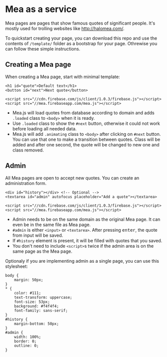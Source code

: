 # Mea as a service

Mea pages are pages that show famous quotes of significant people. It's mostly used for trolling websites like http://halomea.com/.

To quickstart creating your page, you can download this repo and use the contents of `/template/` folder as a bootstrap for your page. Othrewise you can follow these simple instructions.

## Creating a Mea page

When creating a Mea page, start with minimal template: 

```
<h1 id="quote">Default text</h1>
<button id="next">Next quote</button>

<script src="//cdn.firebase.com/js/client/1.0.3/firebase.js"></script>
<script src="//mea.firebaseapp.com/mea.js"></script>
```

- Mea.js will load quotes from database according to domain and adds `.loaded` class to `<body>` when it is ready.
- Use `.loaded` class to show the `#next` button, otherwise it could not work before loading all needed data.
- Mea.js will add `.animating` class to `<body>` after clicking on `#next` button. You can use that one to make a transition between quotes. Class will be added and after one second, the quote will be changed to new one and class removed.

## Admin

All Mea pages are open to accept new quotes. You can create an administration form.

```
<div id="history"></div> <!-- Optional -->
<textarea id="admin" autofocus placeholder="Add a quote"></textarea>

<script src="//cdn.firebase.com/js/client/1.0.3/firebase.js"></script>
<script src="//mea.firebaseapp.com/mea.js"></script>
```

- Admin needs to be on the same domain as the original Mea page. It can even be in the same file as Mea page.
- `#admin` is either `<input>` or `<textarea>`. After pressing <kbd>enter</kbd>, the quote from input will be saved.
- If `#history` element is present, it will be filled with quotes that you saved.
- You don't need to include `<script>`s twice if the admin area is on the same page as the Mea page.

Optionaly if you are implementing admin as a single page, you can use this stylesheet: 

```
body {
    margin: 50px;
}
* {
    color: #111;
    text-transform: uppercase;
    font-size: 53px;
    background: #f4f4f4;
    font-family: sans-serif;
}
#history {
    margin-bottom: 50px;
}
#admin {
    width: 100%;
    border: 0;
    outline: 0;
}
```
